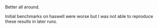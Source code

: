 Better all around.

Initial benchmarks on haswell were worse but I was not able to reproduce these results in later runs.